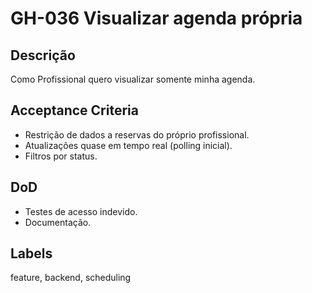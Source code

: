 <!--
ID: GH-036
Epic: Scheduling Core
Phase: 5
-->

# GH-036 Visualizar agenda própria

## Descrição

Como Profissional quero visualizar somente minha agenda.

## Acceptance Criteria

- Restrição de dados a reservas do próprio profissional.
- Atualizações quase em tempo real (polling inicial).
- Filtros por status.

## DoD

- Testes de acesso indevido.
- Documentação.

## Labels

feature, backend, scheduling
